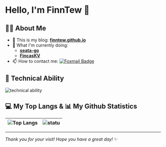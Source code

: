 # Hello, I'm FinnTew 👋

## 👨‍💻 About Me

- 💬 This is my blog: **[finntew.github.io](https://finntew.github.io)**
- 🔭 What I'm currently doing:
  - **[seata-go](https://github.com/FinnTew/incubator-seata-go)**
  - **[FincasKV](https://github.com/FinnTew/FincasKV)**
- 📫 How to contact me: [![Foxmail Badge](https://img.shields.io/badge/-finntew@foxmail.com-c14438?style=flat&logo=Foxmail&logoColor=white&link=mailto:finntew@foxmail.com)](mailto:finntew@foxmail.com)

## 🚀 Technical Ability

![technical ability](https://skillicons.dev/icons?i=golang,python,java,mysql,redis,rabbitmq,minio,github,linux,docker&theme=light)

## 💻 My Top Langs & 📊 My Github Statistics

| ![Top Langs](https://github-readme-stats.kituin.fun/api/top-langs/?username=FinnTew&show_icons=true&theme=gruvbox&locale=cn&layout=compact) | ![statu](https://github-readme-stats.kituin.fun/api?username=FinnTew&show_icons=true&theme=gruvbox&locale=cn) |
|:--:|:--:|

---

*Thank you for your visit! Hope you have a great day!* ✨
